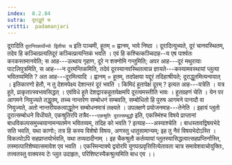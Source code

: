```yaml
---
index:  8.2.84
sutra:  दूराद्धूते च
vritti:  padamanjari
---
```


दूरादिति `दूरान्तिकार्थेभ्यो द्वितीया च` इति पञ्चमी, हूतम् = ह्वानम्, भावे निष्ठा । दूरादित्युच्यते, दूरं चानवस्थितम्, तदेव हि कञ्चित्प्रत्यतिदूरं कञ्चित्प्रत्यन्तिकं भवति । एवं हि कश्चित्कञ्चिदाह--य एष पार्श्वतः करकस्तमानयेति; स आह---उत्थाय गृहाण, दूरे न शक्नोमि गन्तुमिति; अपर आह---दूरं मथुरायाः पाटलिपुत्रमिति, स आह---न दूरमन्तिकमिति, तदेवं दूरस्यानवस्थितत्वान्न ज्ञायते---कस्यामवस्थायां प्लुत्या भवितव्यमिति ? अत आह---दूरमित्यादि । ह्वानम् = हूतम्, तदपेक्षया यद्दूरं तदिहाश्रीयते; दूराद्धूतमित्यन्वयात् । इतिकारणो हेतौ, न तु देशमपेक्ष्य देशान्तरं दूरं भवति । किमिदं हूतापेक्षं दूरम् ? इत्यत आह---यत्रेति । यत्र हूते, प्राकृतात्स्वभावसिद्धत् । एवंविधे हूते देशद्वारकहूतापेक्षमपि दूरत्वमस्तीति भावः ।
हूतग्रहणं चेति । येन पर आगमने नियुज्यते तद्धूतम्, तच्च नान्तरेण सम्बोधनं सम्बवति, सम्बोधितो हि पुरुष आगमने पानादौ वा नियुज्यते, अतो नान्तरीयकत्वाद्धूतेन सम्बोधनमात्रं लक्ष्यते । उपलक्षणे प्रयोजनमाह---तेनेति ।
इहायं प्लुतो दूरात्सम्बोधने विधीयते, एकश्रुतिरपि तत्रैव---`एकश्रुति दूरात्सम्बुद्धौ` इति, एकस्मिंश्च विषये प्राप्तानां बाधविकल्पसमुच्चयानामन्यतमेन भवितव्यम्, तदिह को भवति ? इत्याह---अस्याश्चेति । बाधस्तावद्विषयभेदे सति भवति, यथा काणोः; तत्र हि कस्य विशेषो विषयः, अणस्तु धातुसामान्यम्; इह तु नैवं विषयभेदोऽस्ति । विकल्पोऽपि सहप्राप्तयोर्भवति, यथा तव्यदादीनाम् । इह चैकश्रुतौ कर्तव्यायां प्लुतस्यासिद्धत्वात्सहप्रप्तिर्नास्ति, तस्मात्पारिशेष्यात्समावेश एव भवति । एकस्मिन्वाक्ये द्वयोरपि युगपत्प्रवृत्तिरित्येतावता चात्र समावेशवाचोयुक्तिः, तत्त्वतस्तु वाक्यस्य टेः प्लुत उदाहृतः, परिशिष्टस्यैकश्रुत्यमिति बाध एव ।।
